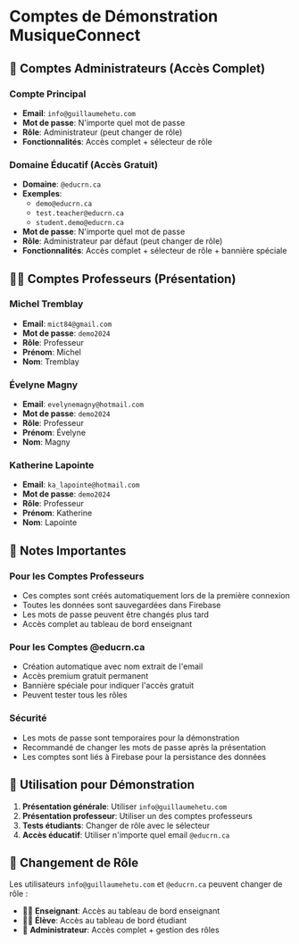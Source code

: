 # Comptes de Démonstration MusiqueConnect

## 🔐 Comptes Administrateurs (Accès Complet)

### Compte Principal
- **Email**: `info@guillaumehetu.com`
- **Mot de passe**: N'importe quel mot de passe
- **Rôle**: Administrateur (peut changer de rôle)
- **Fonctionnalités**: Accès complet + sélecteur de rôle

### Domaine Éducatif (Accès Gratuit)
- **Domaine**: `@educrn.ca`
- **Exemples**: 
  - `demo@educrn.ca`
  - `test.teacher@educrn.ca`
  - `student.demo@educrn.ca`
- **Mot de passe**: N'importe quel mot de passe
- **Rôle**: Administrateur par défaut (peut changer de rôle)
- **Fonctionnalités**: Accès complet + sélecteur de rôle + bannière spéciale

## 👨‍🏫 Comptes Professeurs (Présentation)

### Michel Tremblay
- **Email**: `mict84@gmail.com`
- **Mot de passe**: `demo2024`
- **Rôle**: Professeur
- **Prénom**: Michel
- **Nom**: Tremblay

### Évelyne Magny
- **Email**: `evelynemagny@hotmail.com`
- **Mot de passe**: `demo2024`
- **Rôle**: Professeur
- **Prénom**: Évelyne
- **Nom**: Magny

### Katherine Lapointe
- **Email**: `ka_lapointe@hotmail.com`
- **Mot de passe**: `demo2024`
- **Rôle**: Professeur
- **Prénom**: Katherine
- **Nom**: Lapointe

## 📝 Notes Importantes

### Pour les Comptes Professeurs
- Ces comptes sont créés automatiquement lors de la première connexion
- Toutes les données sont sauvegardées dans Firebase
- Les mots de passe peuvent être changés plus tard
- Accès complet au tableau de bord enseignant

### Pour les Comptes @educrn.ca
- Création automatique avec nom extrait de l'email
- Accès premium gratuit permanent
- Bannière spéciale pour indiquer l'accès gratuit
- Peuvent tester tous les rôles

### Sécurité
- Les mots de passe sont temporaires pour la démonstration
- Recommandé de changer les mots de passe après la présentation
- Les comptes sont liés à Firebase pour la persistance des données

## 🎯 Utilisation pour Démonstration

1. **Présentation générale**: Utiliser `info@guillaumehetu.com`
2. **Présentation professeur**: Utiliser un des comptes professeurs
3. **Tests étudiants**: Changer de rôle avec le sélecteur
4. **Accès éducatif**: Utiliser n'importe quel email `@educrn.ca`

## 🔄 Changement de Rôle

Les utilisateurs `info@guillaumehetu.com` et `@educrn.ca` peuvent changer de rôle :
- 👨‍🏫 **Enseignant**: Accès au tableau de bord enseignant
- 👨‍🎓 **Élève**: Accès au tableau de bord étudiant  
- 👑 **Administrateur**: Accès complet + gestion des rôles 